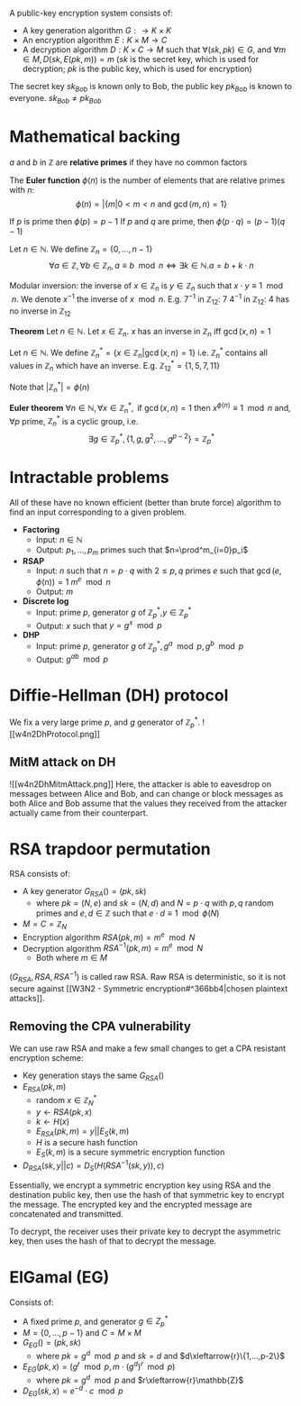 A public-key encryption system consists of:
- A key generation algorithm $G:\rightarrow K\times K$
- An encryption algorithm $E:K\times M\rightarrow C$
- A decryption algorithm $D:K\times C\rightarrow M$
such that $\forall(sk,pk)\in G$, and $\forall m\in M, D(sk,E(pk,m))=m$
($sk$ is the secret key, which is used for decryption; $pk$ is the public key, which is used for encryption)

The secret key $sk_{Bob}$ is known only to Bob, the public key $pk_{Bob}$ is known to everyone. $sk_{Bob}\ne pk_{Bob}$

# Mathematical backing
$a$ and $b$ in $\mathbb{Z}$ are **relative primes** if they have no common factors

The **Euler function** $\phi(n)$ is the number of elements that are relative primes with $n$:
$$
\phi(n)=|\{m|0<m<n\text{ and }\gcd(m,n)=1\}
$$

If $p$ is prime then $\phi(p)=p-1$
If $p$ and $q$ are prime, then $\phi(p\cdot q)=(p-1)(q-1)$

Let $n\in\mathbb{N}$. We define $\mathbb{Z}_n=\{0,...,n-1\}$
$$
\forall a\in\mathbb{Z},\forall b\in\mathbb{Z}_n,a\equiv b\mod{n}\Leftrightarrow\exists k\in\mathbb{N}.a=b+k\cdot n
$$

Modular inversion: the inverse of $x\in\mathbb{Z}_n$ is $y\in\mathbb{Z}_n$ such that $x\cdot y\equiv 1\mod n$. We denote $x^{-1}$ the inverse of $x\mod n$.
E.g. $7^{-1}$ in $\mathbb{Z}_{12}$: $7$
$4^{-1}$ in $\mathbb{Z}_{12}$: $4$ has no inverse in $\mathbb{Z}_{12}$

**Theorem**
Let $n\in\mathbb{N}$. Let $x\in\mathbb{Z}_n$. $x$ has an inverse in $\mathbb{Z}_n$ iff $\gcd(x,n)=1$ 

Let $n\in\mathbb{N}$. We define $\mathbb{Z}^*_n=\{x\in\mathbb{Z}_n|\gcd(x,n)=1\}$ i.e. $\mathbb{Z}^*_n$ contains all values in $\mathbb{Z}_n$ which have an inverse.
E.g. $\mathbb{Z}^*_{12}=\{1,5,7,11\}$

Note that $|\mathbb{Z}^*_n|=\phi(n)$

**Euler theorem**
$\forall n\in\mathbb{N},\forall x\in\mathbb{Z}^*_n,\text{ if }\gcd(x,n)=1\text{ then }x^{\phi(n)}\equiv1\mod n$
and, $\forall p$ prime, $\mathbb{Z}^*_n$ is a cyclic group, i.e.
$$
\exists g\in\mathbb{Z}^*_p,\{1,g,g^2,...,g^{p-2}\}=\mathbb{Z}^*_p
$$

# Intractable problems
All of these have no known efficient (better than brute force) algorithm to find an input corresponding to a given problem.
- **Factoring**
	- Input: $n\in\mathbb{N}$
	- Output: $p_1,...,p_m$ primes such that $n=\prod^m_{i=0}p_i$
- **RSAP**
	- Input: $n$ such that $n=p\cdot q$ with $2\leq p,q$ primes
			  $e$ such that $\gcd(e,\phi(n))=1$
			  $m^e\mod n$
	- Output: $m$
- **Discrete log**
	- Input: prime $p$, generator $g$ of $\mathbb{Z}^*_p$,$y\in\mathbb{Z}^*_p$
	- Output: $x$ such that $y=g^x\mod p$
- **DHP**
	- Input: prime $p$, generator $g$ of $\mathbb{Z}^*_p,g^a\mod p,g^b\mod p$
	- Output: $g^{ab}\mod p$

# Diffie-Hellman (DH) protocol
We fix a very large prime $p$, and $g$ generator of $\mathbb{Z}^*_p$.
![[w4n2DhProtocol.png]]
## MitM attack on DH
![[w4n2DhMitmAttack.png]]
Here, the attacker is able to eavesdrop on messages between Alice and Bob, and can change or block messages as both Alice and Bob assume that the values they received from the attacker actually came from their counterpart.

# RSA trapdoor permutation
RSA consists of:
- A key generator $G_{RSA}()=(pk,sk)$
	- where $pk=(N,e)$ and $sk=(N,d)$
	  and $N=p\cdot q$ with $p,q$ random primes
	  and $e,d\in\mathbb{Z}$ such that $e\cdot d\equiv1\mod\phi(N)$
- $M=C=\mathbb{Z}_N$
- Encryption algorithm $RSA(pk,m)=m^e\mod N$
- Decryption algorithm $RSA^{-1}(pk,m)=m^e\mod N$
	- Both where $m\in M$

$(G_{RSA},RSA,RSA^{-1})$ is called raw RSA. Raw RSA is deterministic, so it is not secure against [[W3N2 - Symmetric encryption#^366bb4|chosen plaintext attacks]].

## Removing the CPA vulnerability
We can use raw RSA and make a few small changes to get a CPA resistant encryption scheme:
- Key generation stays the same $G_{RSA}()$
- $E_{RSA}(pk,m)$
	- random $x\in\mathbb{Z}^*_N$
	- $y\leftarrow RSA(pk,x)$
	- $k\leftarrow H(x)$
	- $E_{RSA}(pk,m)=y||E_S(k,m)$
	- $H$ is a secure hash function
	- $E_S(k,m)$ is a secure symmetric encryption function
- $D_{RSA}(sk,y||c)=D_S(H(RSA^{-1}(sk,y)),c)$

Essentially, we encrypt a symmetric encryption key using RSA and the destination public key, then use the hash of that symmetric key to encrypt the message. The encrypted key and the encrypted message are concatenated and transmitted.

To decrypt, the receiver uses their private key to decrypt the asymmetric key, then uses the hash of that to decrypt the message.

# ElGamal (EG)
Consists of:
- A fixed prime $p$, and generator $g\in Z^*_p$
- $M=\{0,...,p-1\}$ and $C=M\times M$
- $G_{EG}()=(pk,sk)$
	- where $pk=g^d\mod p$
	  and $sk=d$
	  and $d\xleftarrow{r}\{1,...,p-2\}$ 
- $E_{EG}(pk,x)=(g^r\mod p,m\cdot(g^d)^r\mod p)$
	- where $pk=g^d\mod p$
	  and $r\xleftarrow{r}\mathbb{Z}$
- $D_{EG}(sk,x)=e^{-d}\cdot c\mod p$

